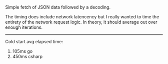 Simple fetch of JSON data followed by a decoding.

The timing does include network latencency but I really wanted to time the entirety of the network request logic. In theory, it should average out over enough iterations. 

---

Cold start avg elapsed time:

1. 105ms go
1. 450ms csharp	
